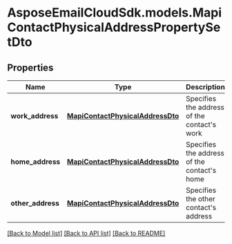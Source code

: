 # AsposeEmailCloudSdk.models.MapiContactPhysicalAddressPropertySetDto
## Properties
Name | Type | Description | Notes
------------ | ------------- | ------------- | -------------
**work_address** | [**MapiContactPhysicalAddressDto**](MapiContactPhysicalAddressDto.md) | Specifies the address of the contact&#39;s work              | [optional] 
**home_address** | [**MapiContactPhysicalAddressDto**](MapiContactPhysicalAddressDto.md) | Specifies the address of the contact&#39;s home              | [optional] 
**other_address** | [**MapiContactPhysicalAddressDto**](MapiContactPhysicalAddressDto.md) | Specifies the other contact&#39;s address              | [optional] 



[[Back to Model list]](README.md#documentation-for-models) [[Back to API list]](README.md#documentation-for-api-endpoints) [[Back to README]](README.md)


